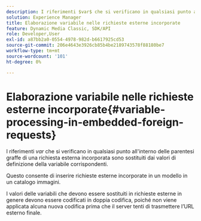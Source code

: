 ```yaml
---
description: I riferimenti $var$ che si verificano in qualsiasi punto all'interno delle parentesi graffe di una richiesta esterna incorporata sono sostituiti dai valori di definizione della variabile corrispondenti.
solution: Experience Manager
title: Elaborazione variabile nelle richieste esterne incorporate
feature: Dynamic Media Classic, SDK/API
role: Developer,User
exl-id: a87bb2a0-0554-4978-982d-b6617925cd53
source-git-commit: 206e4643e3926cb85b4be2189743578f88180be7
workflow-type: tm+mt
source-wordcount: '101'
ht-degree: 0%

---
```


# Elaborazione variabile nelle richieste esterne incorporate{#variable-processing-in-embedded-foreign-requests}

I riferimenti $var$ che si verificano in qualsiasi punto all&#39;interno delle parentesi graffe di una richiesta esterna incorporata sono sostituiti dai valori di definizione della variabile corrispondenti.

Questo consente di inserire richieste esterne incorporate in un modello in un catalogo immagini.

I valori delle variabili che devono essere sostituiti in richieste esterne in genere devono essere codificati in doppia codifica, poiché non viene applicata alcuna nuova codifica prima che il server tenti di trasmettere l’URL esterno finale.
